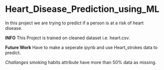 # Heart_Disease_Prediction_using_ML
In this project we are trying to predict if a person is at a risk of heart disease.


**INFO**
This Project is trained on cleaned dataset i.e. heart.csv.

**Future Work**
Have to make a seperate ipynb and use Heart_strokes data to predict.

*Challanges*
smoking habits attribute have more than 50% data as missing.
